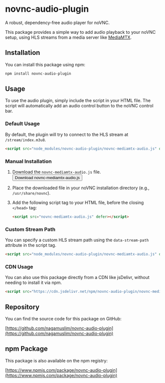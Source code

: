 # novnc-audio-plugin

A robust, dependency-free audio player for noVNC.

This package provides a simple way to add audio playback to your noVNC setup, using HLS streams from a media server like [MediaMTX](https://github.com/bluenviron/mediamtx).

## Installation

You can install this package using npm:

```bash
npm install novnc-audio-plugin
```

## Usage

To use the audio plugin, simply include the script in your HTML file. The script will automatically add an audio control button to the noVNC control bar.

### Default Usage

By default, the plugin will try to connect to the HLS stream at `/stream/index.m3u8`.

```html
<script src="node_modules/novnc-audio-plugin/novnc-mediamtx-audio.js" defer></script>
```

### Manual Installation

1.  Download the `novnc-mediamtx-audio.js` file.
    <br>
    <a href="https://raw.githubusercontent.com/nagamuslim/novnc-audio-plugin/main/novnc-mediamtx-audio.js" download="novnc-mediamtx-audio.js">
      <button>Download novnc-mediamtx-audio.js</button>
    </a>
2.  Place the downloaded file in your noVNC installation directory (e.g., `/usr/share/novnc`).
3.  Add the following script tag to your HTML file, before the closing `</head>` tag:

    ```html
    <script src="novnc-mediamtx-audio.js" defer></script>
    ```

### Custom Stream Path

You can specify a custom HLS stream path using the `data-stream-path` attribute in the script tag.

```html
<script src="node_modules/novnc-audio-plugin/novnc-mediamtx-audio.js" data-stream-path="/my-other-stream/live.m3u8" defer></script>
```

### CDN Usage

You can also use this package directly from a CDN like jsDelivr, without needing to install it via npm.

```html
<script src="https://cdn.jsdelivr.net/npm/novnc-audio-plugin/novnc-mediamtx-audio.js" defer></script>
```

## Repository

You can find the source code for this package on GitHub:

[https://github.com/nagamuslim/novnc-audio-plugin](https://github.com/nagamuslim/novnc-audio-plugin)

## npm Package

This package is also available on the npm registry:

[https://www.npmjs.com/package/novnc-audio-plugin](https://www.npmjs.com/package/novnc-audio-plugin)

